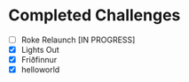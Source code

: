 # Completed Challenges

- [ ] Roke Relaunch [IN PROGRESS]
- [x] Lights Out
- [x] Friðfinnur
- [x] helloworld
